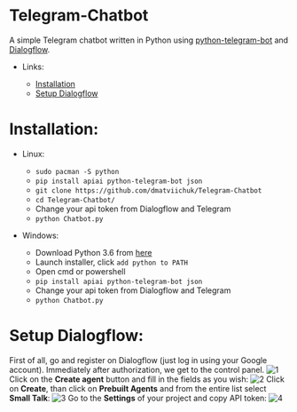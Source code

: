 # Telegram-Chatbot
A simple Telegram chatbot written in Python using [python-telegram-bot](https://github.com/python-telegram-bot/python-telegram-bot) and [Dialogflow](https://dialogflow.cloud.google.com/). 


* Links:
  
  * [Installation](#installation)
  * [Setup Dialogflow](#setup-dialogflow)


# Installation:
* Linux:
  * `sudo pacman -S python`
  * `pip install apiai python-telegram-bot json`
  * `git clone https://github.com/dmatviichuk/Telegram-Chatbot`
  * `cd Telegram-Chatbot/`
  * Change your api token from Dialogflow and Telegram
  * `python Chatbot.py`

* Windows:
  * Download Python 3.6 from [here](https://www.python.org/downloads/release/python-360/)
  * Launch installer, click `add python to PATH`
  * Open cmd or powershell
  * `pip install apiai python-telegram-bot json`
  * Change your api token from Dialogflow and Telegram
  * `python Chatbot.py`

# Setup Dialogflow:
First of all, go and register on Dialogflow (just log in using your Google account). Immediately after authorization, we get to the control panel.
![1](https://i.imgur.com/ZUVTIQo.jpg)
Click on the **Create agent** button and fill in the fields as you wish:
![2](https://i.imgur.com/khcw0DX.jpg)
Click on **Create**, than click on **Prebuilt Agents** and from the entire list select **Small Talk**:
![3](https://i.imgur.com/E0tqwyK.jpg)
Go to the **Settings** of your project and copy API token:
![4](https://i.imgur.com/Tspqt2F.jpg)